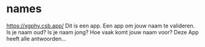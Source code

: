 # names
https://xgphy.csb.app/
Dit is een app.
Een app om jouw naam te valideren.
Is je naam oud? Is je naam jong?
Hoe vaak komt jouw naam voor?
Deze App heeft alle antwoorden...
